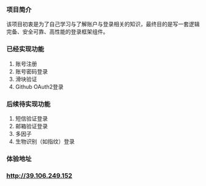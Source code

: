 ### 项目简介
该项目初衷是为了自己学习与了解账户与登录相关的知识，最终目的是写一套逻辑完备、安全可靠、高性能的登录框架组件。

### 已经实现功能
1. 账号注册
2. 账号密码登录
3. 滑块验证
4. Github OAuth2登录

### 后续待实现功能
1. 短信验证登录
2. 邮箱验证登录
3. 多因子
4. 生物识别（如指纹）登录

### 体验地址
### http://39.106.249.152